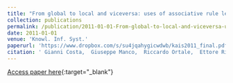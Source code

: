 ```yaml
---
title: "From global to local and viceversa: uses of associative rule learning for classification in imprecise environments"
collection: publications
permalink: /publication/2011-01-01-From-global-to-local-and-viceversa-uses-of-associative-rule-learning-for-classification-in-imprecise-environments
date: 2011-01-01
venue: 'Knowl. Inf. Syst.'
paperurl: 'https://www.dropbox.com/s/su4jqahygicwdwb/kais2011_final.pdf?dl=0'
citation: ' Gianni Costa,  Giuseppe Manco,  Riccardo Ortale,  Ettore Ritacco, &quot;From global to local and viceversa: uses of associative rule learning for classification in imprecise environments.&quot; Knowl. Inf. Syst., 2011.'
---
```

[Access paper here](https://www.dropbox.com/s/su4jqahygicwdwb/kais2011_final.pdf?dl=0){:target="_blank"}
